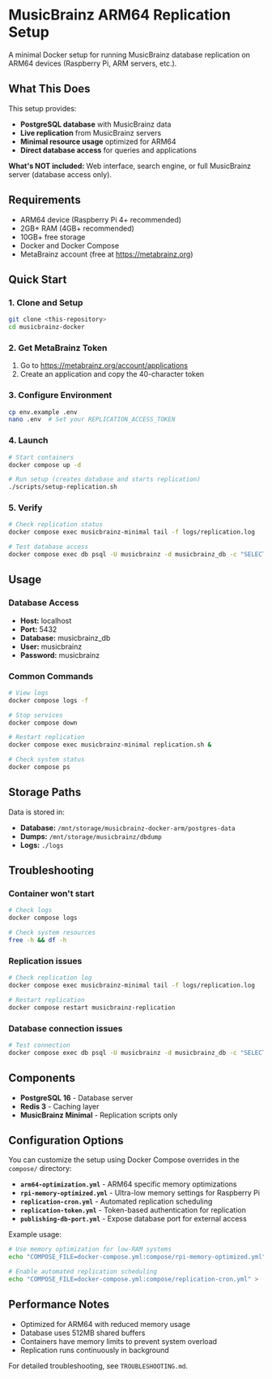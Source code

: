 # MusicBrainz ARM64 Replication Setup

A minimal Docker setup for running MusicBrainz database replication on ARM64 devices (Raspberry Pi, ARM servers, etc.).

## What This Does

This setup provides:
- **PostgreSQL database** with MusicBrainz data
- **Live replication** from MusicBrainz servers
- **Minimal resource usage** optimized for ARM64
- **Direct database access** for queries and applications

**What's NOT included:** Web interface, search engine, or full MusicBrainz server (database access only).

## Requirements

- ARM64 device (Raspberry Pi 4+ recommended)
- 2GB+ RAM (4GB+ recommended)
- 10GB+ free storage
- Docker and Docker Compose
- MetaBrainz account (free at https://metabrainz.org)

## Quick Start

### 1. Clone and Setup
```bash
git clone <this-repository>
cd musicbrainz-docker
```

### 2. Get MetaBrainz Token
1. Go to https://metabrainz.org/account/applications
2. Create an application and copy the 40-character token

### 3. Configure Environment
```bash
cp env.example .env
nano .env  # Set your REPLICATION_ACCESS_TOKEN
```

### 4. Launch
```bash
# Start containers
docker compose up -d

# Run setup (creates database and starts replication)
./scripts/setup-replication.sh
```

### 5. Verify
```bash
# Check replication status
docker compose exec musicbrainz-minimal tail -f logs/replication.log

# Test database access
docker compose exec db psql -U musicbrainz -d musicbrainz_db -c "SELECT COUNT(*) FROM artist;"
```

## Usage

### Database Access
- **Host:** localhost
- **Port:** 5432
- **Database:** musicbrainz_db
- **User:** musicbrainz
- **Password:** musicbrainz

### Common Commands
```bash
# View logs
docker compose logs -f

# Stop services
docker compose down

# Restart replication
docker compose exec musicbrainz-minimal replication.sh &

# Check system status
docker compose ps
```

## Storage Paths

Data is stored in:
- **Database:** `/mnt/storage/musicbrainz-docker-arm/postgres-data`
- **Dumps:** `/mnt/storage/musicbrainz/dbdump`
- **Logs:** `./logs`

## Troubleshooting

### Container won't start
```bash
# Check logs
docker compose logs

# Check system resources
free -h && df -h
```

### Replication issues
```bash
# Check replication log
docker compose exec musicbrainz-minimal tail -f logs/replication.log

# Restart replication
docker compose restart musicbrainz-replication
```

### Database connection issues
```bash
# Test connection
docker compose exec db psql -U musicbrainz -d musicbrainz_db -c "SELECT 1;"
```

## Components

- **PostgreSQL 16** - Database server
- **Redis 3** - Caching layer
- **MusicBrainz Minimal** - Replication scripts only

## Configuration Options

You can customize the setup using Docker Compose overrides in the `compose/` directory:

- **`arm64-optimization.yml`** - ARM64 specific memory optimizations
- **`rpi-memory-optimized.yml`** - Ultra-low memory settings for Raspberry Pi
- **`replication-cron.yml`** - Automated replication scheduling
- **`replication-token.yml`** - Token-based authentication for replication
- **`publishing-db-port.yml`** - Expose database port for external access

Example usage:
```bash
# Use memory optimization for low-RAM systems
echo "COMPOSE_FILE=docker-compose.yml:compose/rpi-memory-optimized.yml" > .env

# Enable automated replication scheduling
echo "COMPOSE_FILE=docker-compose.yml:compose/replication-cron.yml" > .env
```

## Performance Notes

- Optimized for ARM64 with reduced memory usage
- Database uses 512MB shared buffers
- Containers have memory limits to prevent system overload
- Replication runs continuously in background

For detailed troubleshooting, see `TROUBLESHOOTING.md`.